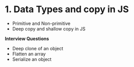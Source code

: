 # 1. Data Types and copy in JS
* Primitive and Non-primitive
* Deep copy and shallow copy in JS

**Interview Questions**
* Deep clone of an object
* Flatten an array 
* Serialize an object

